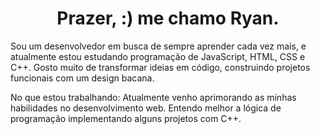 
<h1 align="center"><strog>Prazer, :) me chamo Ryan.</strong></h1>


<p size='normal'>
    Sou um desenvolvedor em busca de sempre aprender cada vez mais, e atualmente estou estudando programação de JavaScript, HTML, CSS e C++. Gosto muito de transformar ideias em código, construindo projetos funcionais com um design bacana.
</p>

<p>
    No que estou trabalhando: Atualmente venho aprimorando as minhas habilidades no desenvolvimento web. Entendo melhor a lógica de programação implementando alguns projetos com C++.
</p>
